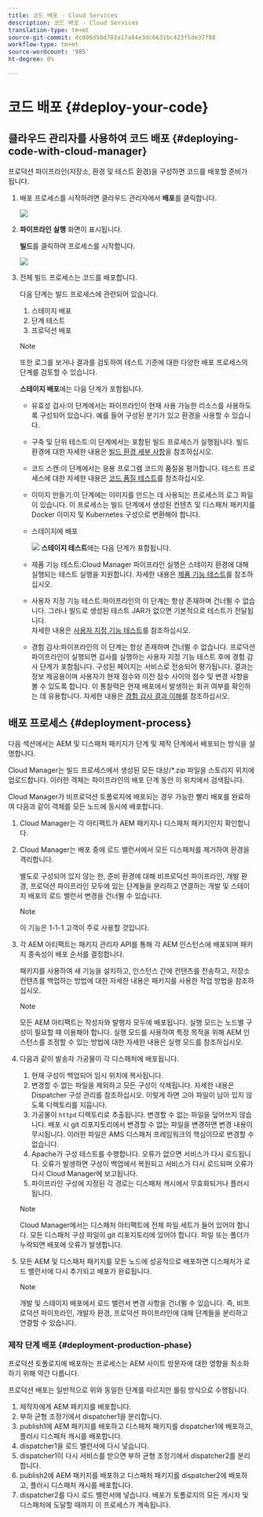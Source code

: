 ```yaml
---
title: 코드 배포 - Cloud Services
description: 코드 배포 - Cloud Services
translation-type: tm+mt
source-git-commit: dc006d50d703a17a84e3dc6631bc423f5de37f88
workflow-type: tm+mt
source-wordcount: '985'
ht-degree: 0%

---
```



# 코드 배포 {#deploy-your-code}

## 클라우드 관리자를 사용하여 코드 배포 {#deploying-code-with-cloud-manager}

프로덕션 파이프라인(저장소, 환경 및 테스트 환경)을 구성하면 코드를 배포할 준비가 됩니다.

1. 배포 프로세스를 시작하려면 클라우드 관리자에서 **배포**&#x200B;를 클릭합니다.

   ![](assets/deploy-code1.png)


1. **파이프라인 실행** 화면이 표시됩니다.

   **빌드**&#x200B;를 클릭하여 프로세스를 시작합니다.

   ![](assets/deploy-code2.png)

1. 전체 빌드 프로세스는 코드를 배포합니다.

   다음 단계는 빌드 프로세스에 관련되어 있습니다.

   1. 스테이지 배포
   1. 단계 테스트
   1. 프로덕션 배포

   >[!NOTE]
   >
   >또한 로그를 보거나 결과를 검토하여 테스트 기준에 대한 다양한 배포 프로세스의 단계를 검토할 수 있습니다.

   **스테이지 배포**&#x200B;에는 다음 단계가 포함됩니다.

   * 유효성 검사:이 단계에서는 파이프라인이 현재 사용 가능한 리소스를 사용하도록 구성되어 있습니다. 예를 들어 구성된 분기가 있고 환경을 사용할 수 있습니다.
   * 구축 및 단위 테스트:이 단계에서는 포함된 빌드 프로세스가 실행됩니다. 빌드 환경에 대한 자세한 내용은 [빌드 환경 세부 사항](/help/onboarding/getting-access-to-aem-in-cloud/build-environment-details.md)을 참조하십시오.
   * 코드 스캔:이 단계에서는 응용 프로그램 코드의 품질을 평가합니다. 테스트 프로세스에 대한 자세한 내용은 [코드 품질 테스트](/help/implementing/cloud-manager/code-quality-testing.md)를 참조하십시오.
   * 이미지 만들기:이 단계에는 이미지를 만드는 데 사용되는 프로세스의 로그 파일이 있습니다. 이 프로세스는 빌드 단계에서 생성된 컨텐츠 및 디스패처 패키지를 Docker 이미지 및 Kubernetes 구성으로 변환해야 합니다.
   * 스테이지에 배포

      ![](assets/stage-deployment.png)
   **스테이지 테스트**&#x200B;에는 다음 단계가 포함됩니다.

   * 제품 기능 테스트:Cloud Manager 파이프라인 실행은 스테이지 환경에 대해 실행되는 테스트 실행을 지원합니다.
자세한 내용은 [제품 기능 테스트](/help/implementing/cloud-manager/functional-testing.md#product-functional-testing)를 참조하십시오.

   * 사용자 지정 기능 테스트:파이프라인의 이 단계는 항상 존재하며 건너뛸 수 없습니다. 그러나 빌드로 생성된 테스트 JAR가 없으면 기본적으로 테스트가 전달됩니다.\
      자세한 내용은 [사용자 지정 기능 테스트](/help/implementing/cloud-manager/functional-testing.md#custom-functional-testing)를 참조하십시오.


   * 경험 감사:파이프라인의 이 단계는 항상 존재하며 건너뛸 수 없습니다. 프로덕션 파이프라인이 실행되면 검사를 실행하는 사용자 지정 기능 테스트 후에 경험 감사 단계가 포함됩니다. 구성된 페이지는 서비스로 전송되어 평가됩니다. 결과는 정보 제공용이며 사용자가 현재 점수와 이전 점수 사이의 점수 및 변경 사항을 볼 수 있도록 합니다. 이 통찰력은 현재 배포에서 발생하는 회귀 여부를 확인하는 데 유용합니다.
자세한 내용은 [경험 감사 결과 이해](/help/implementing/cloud-manager/experience-audit-testing.md)를 참조하십시오.





## 배포 프로세스 {#deployment-process}

다음 섹션에서는 AEM 및 디스패처 패키지가 단계 및 제작 단계에서 배포되는 방식을 설명합니다.

Cloud Manager는 빌드 프로세스에서 생성된 모든 대상/*.zip 파일을 스토리지 위치에 업로드합니다.  이러한 객체는 파이프라인의 배포 단계 동안 이 위치에서 검색됩니다.

Cloud Manager가 비프로덕션 토폴로지에 배포되는 경우 가능한 빨리 배포를 완료하여 다음과 같이 객체를 모든 노드에 동시에 배포합니다.

1. Cloud Manager는 각 아티팩트가 AEM 패키지나 디스패처 패키지인지 확인합니다.
1. Cloud Manager는 배포 중에 로드 밸런서에서 모든 디스패처를 제거하여 환경을 격리합니다.

   별도로 구성되어 있지 않는 한, 준비 환경에 대해 비프로덕션 파이프라인, 개발 환경, 프로덕션 파이프라인 모두에 있는 단계들을 분리하고 연결하는 개발 및 스테이지 배포의 로드 밸런서 변경을 건너뛸 수 있습니다.

   >[!NOTE]
   >
   >이 기능은 1-1-1 고객이 주로 사용할 것입니다.

1. 각 AEM 아티팩트는 패키지 관리자 API를 통해 각 AEM 인스턴스에 배포되며 패키지 종속성이 배포 순서를 결정합니다.

   패키지를 사용하여 새 기능을 설치하고, 인스턴스 간에 컨텐츠를 전송하고, 저장소 컨텐츠를 백업하는 방법에 대한 자세한 내용은 패키지를 사용한 작업 방법을 참조하십시오.

   >[!NOTE]
   >
   >모든 AEM 아티팩트는 작성자와 발행자 모두에 배포됩니다. 실행 모드는 노드별 구성이 필요할 때 이용해야 합니다. 실행 모드를 사용하여 특정 목적을 위해 AEM 인스턴스를 조정할 수 있는 방법에 대한 자세한 내용은 실행 모드를 참조하십시오.

1. 다음과 같이 발송자 가공물이 각 디스패처에 배포됩니다.

   1. 현재 구성이 백업되어 임시 위치에 복사됩니다.
   1. 변경할 수 없는 파일을 제외하고 모든 구성이 삭제됩니다. 자세한 내용은 Dispatcher 구성 관리를 참조하십시오. 이렇게 하면 고아 파일이 남아 있지 않도록 디렉토리를 지웁니다.
   1. 가공물이 `httpd` 디렉토리로 추출됩니다.  변경할 수 없는 파일을 덮어쓰지 않습니다. 배포 시 git 리포지토리에서 변경할 수 없는 파일을 변경하면 변경 내용이 무시됩니다.  이러한 파일은 AMS 디스패처 프레임워크의 핵심이므로 변경할 수 없습니다.
   1. Apache가 구성 테스트를 수행합니다. 오류가 없으면 서비스가 다시 로드됩니다. 오류가 발생하면 구성이 백업에서 복원되고 서비스가 다시 로드되며 오류가 다시 Cloud Manager에 보고됩니다.
   1. 파이프라인 구성에 지정된 각 경로는 디스패처 캐시에서 무효화되거나 플러시됩니다.

   >[!NOTE]
   >
   >Cloud Manager에서는 디스패처 아티팩트에 전체 파일 세트가 들어 있어야 합니다.  모든 디스패처 구성 파일이 git 리포지토리에 있어야 합니다. 파일 또는 폴더가 누락되면 배포에 오류가 발생합니다.

1. 모든 AEM 및 디스패처 패키지를 모든 노드에 성공적으로 배포하면 디스패처가 로드 밸런서에 다시 추가되고 배포가 완료됩니다.

   >[!NOTE]
   >
   >개발 및 스테이지 배포에서 로드 밸런서 변경 사항을 건너뛸 수 있습니다. 즉, 비프로덕션 파이프라인, 개발자 환경, 프로덕션 파이프라인에 대해 단계들을 분리하고 연결할 수 있습니다.

### 제작 단계 배포 {#deployment-production-phase}

프로덕션 토폴로지에 배포하는 프로세스는 AEM 사이트 방문자에 대한 영향을 최소화하기 위해 약간 다릅니다.

프로덕션 배포는 일반적으로 위와 동일한 단계를 따르지만 롤링 방식으로 수행됩니다.

1. 제작자에게 AEM 패키지를 배포합니다.
1. 부하 균형 조정기에서 dispatcher1을 분리합니다.
1. publish1에 AEM 패키지를 배포하고 디스패처 패키지를 dispatcher1에 배포하고, 플러시 디스패처 캐시를 배포합니다.
1. dispatcher1을 로드 밸런서에 다시 넣습니다.
1. dispatcher1이 다시 서비스를 받으면 부하 균형 조정기에서 dispatcher2를 분리합니다.
1. publish2에 AEM 패키지를 배포하고 디스패처 패키지를 dispatcher2에 배포하고, 플러시 디스패처 캐시를 배포합니다.
1. dispatcher2를 다시 로드 밸런서에 넣습니다.
배포가 토폴로지의 모든 게시자 및 디스패처에 도달할 때까지 이 프로세스가 계속됩니다.


